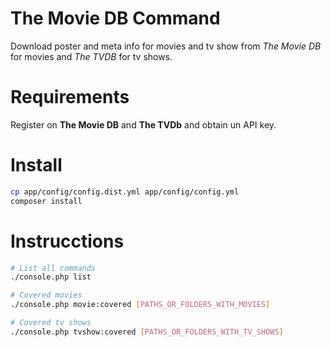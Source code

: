 # The Movie DB Command

Download poster and meta info for movies and tv show from *The Movie DB* for movies and *The TVDB* for tv shows.

# Requirements

Register on **The Movie DB** and **The TVDb** and obtain un API key.

# Install

```bash
cp app/config/config.dist.yml app/config/config.yml
composer install
```

# Instrucctions

```bash
# List all commands
./console.php list

# Covered movies
./console.php movie:covered [PATHS_OR_FOLDERS_WITH_MOVIES]

# Covered tv shows
./console.php tvshow:covered [PATHS_OR_FOLDERS_WITH_TV_SHOWS]
```
